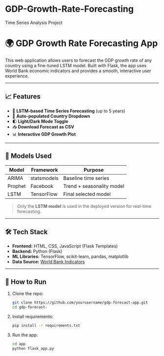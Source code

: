# GDP-Growth-Rate-Forecasting
Time Series Analysis Project

# 🌍 GDP Growth Rate Forecasting App

This web application allows users to forecast the GDP growth rate of any country using a fine-tuned LSTM model. Built with Flask, the app uses World Bank economic indicators and provides a smooth, interactive user experience.

---

## 📈 Features

- 🔮 **LSTM-based Time Series Forecasting** (up to 5 years)
- 🔽 **Auto-populated Country Dropdown**
- 🌓 **Light/Dark Mode Toggle**
- 📥 **Download Forecast as CSV**
- 📊 **Interactive GDP Growth Plot**

---

## 🧠 Models Used

| Model    | Framework   | Purpose                   |
|----------|-------------|---------------------------|
| ARIMA    | statsmodels | Baseline time series      |
| Prophet  | Facebook    | Trend + seasonality model |
| LSTM     | TensorFlow  | Final selected model      |

> Only the **LSTM model** is used in the deployed version for real-time forecasting.

---

## 🛠 Tech Stack

- **Frontend:** HTML, CSS, JavaScript (Flask Templates)
- **Backend:** Python (Flask)
- **ML Libraries:** TensorFlow, scikit-learn, pandas, matplotlib
- **Data Source:** [World Bank Indicators](https://data.worldbank.org)

---

## 🚀 How to Run

1. Clone the repo:
   ```bash
   git clone https://github.com/yourusername/gdp-forecast-app.git
   cd gdp-forecast-

2. Install requirements:
   ```bash
   pip install -r requirements.txt

3. Run the app:
   ```bash
   cd app
   python flask_app.py
